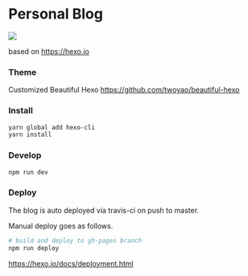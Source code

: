 # Personal Blog
[![](https://travis-ci.org/madnight/blog.svg)](https://travis-ci.org/madnight/blog)

based on https://hexo.io


### Theme
Customized Beautiful Hexo
https://github.com/twoyao/beautiful-hexo

### Install
```bash
yarn global add hexo-cli
yarn install
```

### Develop
```bash
npm run dev
```

### Deploy
The blog is auto deployed via travis-ci on push to master.

Manual deploy goes as follows.
```bash
# build and deploy to gh-pages branch
npm run deploy
```

https://hexo.io/docs/deployment.html
